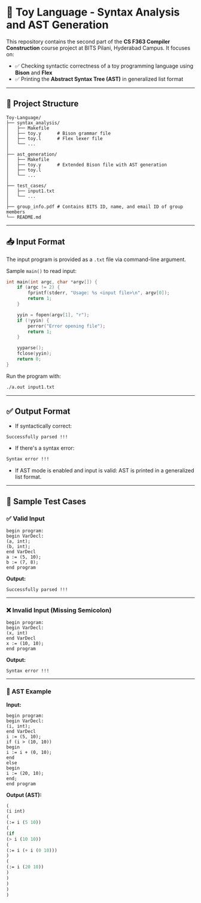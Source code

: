 # 🧸 Toy Language - Syntax Analysis and AST Generation

This repository contains the second part of the **CS F363 Compiler Construction** course project at BITS Pilani, Hyderabad Campus. It focuses on:

- ✅ Checking syntactic correctness of a toy programming language using **Bison** and **Flex**
- ✅ Printing the **Abstract Syntax Tree (AST)** in generalized list format

---

## 📁 Project Structure

```
Toy-Language/
├── syntax_analysis/
│   ├── Makefile
│   ├── toy.y      # Bison grammar file
│   ├── toy.l      # Flex lexer file
│   └── ...
│
├── ast_generation/
│   ├── Makefile
│   ├── toy.y      # Extended Bison file with AST generation
│   ├── toy.l
│   └── ...
│
├── test_cases/
│   ├── input1.txt
│   └── ...
│
├── group_info.pdf # Contains BITS ID, name, and email ID of group members
└── README.md
```

---

## 📥 Input Format

The input program is provided as a `.txt` file via command-line argument.

Sample `main()` to read input:

```c
int main(int argc, char *argv[]) {
    if (argc != 2) {
        fprintf(stderr, "Usage: %s <input file>\n", argv[0]);
        return 1;
    }

    yyin = fopen(argv[1], "r");
    if (!yyin) {
        perror("Error opening file");
        return 1;
    }

    yyparse();
    fclose(yyin);
    return 0;
}
```

Run the program with:

```bash
./a.out input1.txt
```

---

## ✅ Output Format

- If syntactically correct:
```bash
Successfully parsed !!!
```

- If there's a syntax error:
```bash
Syntax error !!!
```

- If AST mode is enabled and input is valid:
  AST is printed in a generalized list format.

---

## 🧪 Sample Test Cases

### ✅ Valid Input

```toy
begin program:
begin VarDecl:
(a, int);
(b, int);
end VarDecl
a := (5, 10);
b := (7, 8);
end program
```

**Output:**
```
Successfully parsed !!!
```

---

### ❌ Invalid Input (Missing Semicolon)

```toy
begin program:
begin VarDecl:
(x, int)
end VarDecl
x := (10, 10);
end program
```

**Output:**
```
Syntax error !!!
```

---

### 🌳 AST Example

**Input:**

```toy
begin program:
begin VarDecl:
(i, int);
end VarDecl
i := (5, 10);
if (i > (10, 10))
begin
i := i + (0, 10);
end
else
begin
i := (20, 10);
end;
end program
```

**Output (AST):**

```lisp
(
(i int)
(
(:= i (5 10))
(
(if
(> i (10 10))
(
(:= i (+ i (0 10)))
)
(
(:= i (20 10))
)
)
)
)
)
```
